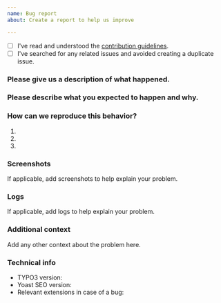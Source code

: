 ```yaml
---
name: Bug report
about: Create a report to help us improve

---
```


<!-- Please use this template when creating an issue.
- Please check the boxes after you've created your issue.
- Please use the latest version of Yoast SEO.-->

* [ ] I've read and understood the [contribution guidelines](https://github.com/Yoast/Yoast-SEO-for-TYPO3/blob/master/.github/CONTRIBUTING.md).
* [ ] I've searched for any related issues and avoided creating a duplicate issue.

### Please give us a description of what happened.




### Please describe what you expected to happen and why.




### How can we reproduce this behavior?
1.
2.
3.


### Screenshots
If applicable, add screenshots to help explain your problem.

### Logs
If applicable, add logs to help explain your problem.

### Additional context
Add any other context about the problem here.

### Technical info
* TYPO3 version:
* Yoast SEO version:
* Relevant extensions in case of a bug:
